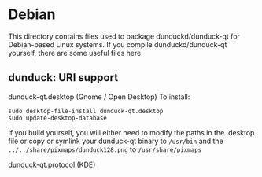 
Debian
====================
This directory contains files used to package dunduckd/dunduck-qt
for Debian-based Linux systems. If you compile dunduckd/dunduck-qt yourself, there are some useful files here.

## dunduck: URI support ##


dunduck-qt.desktop  (Gnome / Open Desktop)
To install:

	sudo desktop-file-install dunduck-qt.desktop
	sudo update-desktop-database

If you build yourself, you will either need to modify the paths in
the .desktop file or copy or symlink your dunduck-qt binary to `/usr/bin`
and the `../../share/pixmaps/dunduck128.png` to `/usr/share/pixmaps`

dunduck-qt.protocol (KDE)

